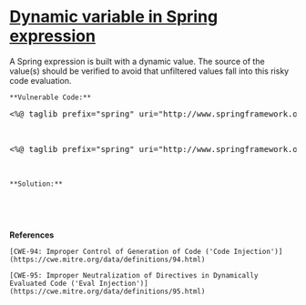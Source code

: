 # [Dynamic variable in Spring expression](https://find-sec-bugs.github.io/bugs.htm#JSP_SPRING_EVAL)

A Spring expression is built with a dynamic value. The source of the value(s) should be verified to avoid that unfiltered values fall into this risky code evaluation.

    **Vulnerable Code:**

<pre>&lt;%@ taglib prefix="spring" uri="http://www.springframework.org/tags" %&gt;

 <spring:eval expression="${param.lang}" var="lang" /></pre>

<pre>&lt;%@ taglib prefix="spring" uri="http://www.springframework.org/tags" %&gt;

 <spring:eval expression="'${param.lang}'=='fr'" var="languageIsFrench" /></pre>

    **Solution:**

<pre>
 <c:set var="lang" value="${param.lang}" /></pre>

<pre>
 <c:set var="languageIsFrench" value="${param.lang == 'fr'}" /></pre>

**References**  

    [CWE-94: Improper Control of Generation of Code ('Code Injection')](https://cwe.mitre.org/data/definitions/94.html)  

    [CWE-95: Improper Neutralization of Directives in Dynamically Evaluated Code ('Eval Injection')](https://cwe.mitre.org/data/definitions/95.html)